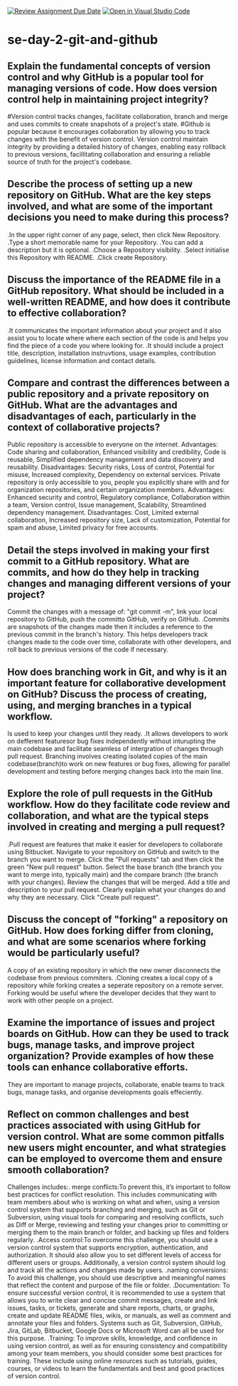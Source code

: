 [![Review Assignment Due Date](https://classroom.github.com/assets/deadline-readme-button-22041afd0340ce965d47ae6ef1cefeee28c7c493a6346c4f15d667ab976d596c.svg)](https://classroom.github.com/a/8wgCKhpZ)
[![Open in Visual Studio Code](https://classroom.github.com/assets/open-in-vscode-2e0aaae1b6195c2367325f4f02e2d04e9abb55f0b24a779b69b11b9e10269abc.svg)](https://classroom.github.com/online_ide?assignment_repo_id=18820191&assignment_repo_type=AssignmentRepo)
# se-day-2-git-and-github
## Explain the fundamental concepts of version control and why GitHub is a popular tool for managing versions of code. How does version control help in maintaining project integrity? 
#Version control tracks changes, facilitate collaboration, branch and merge and uses commits to create snapshots of a project's state.
#Github is popular because it encourages collaboration by allowing you to track changes with the benefit of version control. Version control maintain integrity by providing a detailed history of changes, enabling easy rollback to previous versions, facillitating collaboration and ensuring a reliable source of truth for the project's codebase.

## Describe the process of setting up a new repository on GitHub. What are the key steps involved, and what are some of the important decisions you need to make during this process?
.In the upper right corner of any page, select, then click New Repository.
.Type a short memorable name for your Repository.
.You can add a description but it is optional.
.Choose a Repository visibility.
.Select initialise this Repository with README.
.Click create Repository.
## Discuss the importance of the README file in a GitHub repository. What should be included in a well-written README, and how does it contribute to effective collaboration?
.It communicates the important information about your project and it also assist you to locate where where each section of the code is and helps you find the piece of a code you where looking for.
.It should include a project title, description, installation instruvtions, usage examples, contribution guidelines, license information and contact details.

## Compare and contrast the differences between a public repository and a private repository on GitHub. What are the advantages and disadvantages of each, particularly in the context of collaborative projects?
Public repository is accessible to everyone on the internet.
Advantages: Code sharing and collaboration, Enhanced visibility and credibility, Code is reusable, Simplified dependency management and data discovery and reusability.
Disadvantages: Security risks, Loss of control, Potential for misuse, Increased complexity, Dependency on external services.
Private repository is only accessible to you, people you explicitly share with and for organization repositories, and certain organization members.
Advantages: Enhanced security and control, Regulatory compliance, Collaboration within a team, Version control, Issue management, Scalability, Streamlined dependency management.
Disadvantages: Cost, Limited external collaboration, Increased repository size, Lack of customization, Potential for spam and abuse, Limited privacy for free accounts.
## Detail the steps involved in making your first commit to a GitHub repository. What are commits, and how do they help in tracking changes and managing different versions of your project?
Commit the changes with a message of: "git commit -m", link your local repository to GitHub, push the committo GitHub, verify on GitHub.
.Commits are snapshots of the changes made then it includes a reference to the previous commit in the branch's history. This helps developers track changes made to the code over time, collaborate with other developers, and roll back to previous versions of the code if necessary.

## How does branching work in Git, and why is it an important feature for collaborative development on GitHub? Discuss the process of creating, using, and merging branches in a typical workflow.
Is used to keep your changes until they ready.
.It allows developers to work on defferent featuresor bug fixes independently without inturupting the main codebase and facilitate seamless of intergration of changes through pull request.
Branching involves creating isolated copies of the main codebase(branch)to work on new features or bug fixes, allowing for parallel development and testing before merging changes back into the main line.
## Explore the role of pull requests in the GitHub workflow. How do they facilitate code review and collaboration, and what are the typical steps involved in creating and merging a pull request?
.Pull request are features that make it easier for developers to collaborate using Bitbucket.
Navigate to your repository on GitHub and switch to the branch you want to merge.
Click the "Pull requests" tab and then click the green "New pull request" button.
Select the base branch (the branch you want to merge into, typically main) and the compare branch (the branch with your changes).
Review the changes that will be merged.
Add a title and description to your pull request. Clearly explain what your changes do and why they are necessary.
Click "Create pull request".

## Discuss the concept of "forking" a repository on GitHub. How does forking differ from cloning, and what are some scenarios where forking would be particularly useful?
A copy of an existing repository in which the new owner disconnects the codebase from previous commiters.
.Cloning creates a local copy of a repository while forking creates a seperate repository on a remote server.
Forking would be useful where the developer decides that they want to work with other people on a project.
## Examine the importance of issues and project boards on GitHub. How can they be used to track bugs, manage tasks, and improve project organization? Provide examples of how these tools can enhance collaborative efforts.
They are important to manage projects, collaborate, enable teams to track bugs, manage tasks, and organise developments goals effeciently.
## Reflect on common challenges and best practices associated with using GitHub for version control. What are some common pitfalls new users might encounter, and what strategies can be employed to overcome them and ensure smooth collaboration?
Challenges includes:. merge conflicts:To prevent this, it’s important to follow best practices for conflict resolution. This includes communicating with team members about who is working on what and when, using a version control system that supports branching and merging, such as Git or Subversion, using visual tools for comparing and resolving conflicts, such as Diff or Merge, reviewing and testing your changes prior to committing or merging them to the main branch or folder, and backing up files and folders regularly.
.Access control:To overcome this challenge, you should use a version control system that supports encryption, authentication, and authorization. It should also allow you to set different levels of access for different users or groups. Additionally, a version control system should log and track all the actions and changes made by users.
.naming conversions: To avoid this challenge, you should use descriptive and meaningful names that reflect the content and purpose of the file or folder.
.Documentation: To ensure successful version control, it is recommended to use a system that allows you to write clear and concise commit messages, create and link issues, tasks, or tickets, generate and share reports, charts, or graphs, create and update README files, wikis, or manuals, as well as comment and annotate your files and folders. Systems such as Git, Subversion, GitHub, Jira, GitLab, Bitbucket, Google Docs or Microsoft Word can all be used for this purpose.
.Training: To improve skills, knowledge, and confidence in using version control, as well as for ensuring consistency and compatibility among your team members, you should consider some best practices for training. These include using online resources such as tutorials, guides, courses, or videos to learn the fundamentals and best and good practices of version control.
